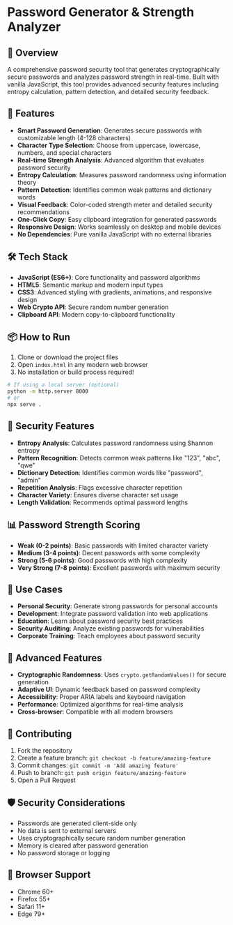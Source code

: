 # Password Generator & Strength Analyzer

## 🚀 Overview
A comprehensive password security tool that generates cryptographically secure passwords and analyzes password strength in real-time. Built with vanilla JavaScript, this tool provides advanced security features including entropy calculation, pattern detection, and detailed security feedback.

## 🔧 Features
- **Smart Password Generation**: Generates secure passwords with customizable length (4-128 characters)
- **Character Type Selection**: Choose from uppercase, lowercase, numbers, and special characters
- **Real-time Strength Analysis**: Advanced algorithm that evaluates password security
- **Entropy Calculation**: Measures password randomness using information theory
- **Pattern Detection**: Identifies common weak patterns and dictionary words
- **Visual Feedback**: Color-coded strength meter and detailed security recommendations
- **One-Click Copy**: Easy clipboard integration for generated passwords
- **Responsive Design**: Works seamlessly on desktop and mobile devices
- **No Dependencies**: Pure vanilla JavaScript with no external libraries

## 🛠️ Tech Stack
- **JavaScript (ES6+)**: Core functionality and password algorithms
- **HTML5**: Semantic markup and modern input types
- **CSS3**: Advanced styling with gradients, animations, and responsive design
- **Web Crypto API**: Secure random number generation
- **Clipboard API**: Modern copy-to-clipboard functionality

## 📦 How to Run
1. Clone or download the project files
2. Open `index.html` in any modern web browser
3. No installation or build process required!

```bash
# If using a local server (optional)
python -m http.server 8000
# or
npx serve .
```

## 🔐 Security Features
- **Entropy Analysis**: Calculates password randomness using Shannon entropy
- **Pattern Recognition**: Detects common weak patterns like "123", "abc", "qwe"
- **Dictionary Detection**: Identifies common words like "password", "admin"
- **Repetition Analysis**: Flags excessive character repetition
- **Character Variety**: Ensures diverse character set usage
- **Length Validation**: Recommends optimal password lengths

## 📊 Password Strength Scoring
- **Weak (0-2 points)**: Basic passwords with limited character variety
- **Medium (3-4 points)**: Decent passwords with some complexity
- **Strong (5-6 points)**: Good passwords with high complexity
- **Very Strong (7-8 points)**: Excellent passwords with maximum security

## 🎯 Use Cases
- **Personal Security**: Generate strong passwords for personal accounts
- **Development**: Integrate password validation into web applications
- **Education**: Learn about password security best practices
- **Security Auditing**: Analyze existing passwords for vulnerabilities
- **Corporate Training**: Teach employees about password security

## 🔬 Advanced Features
- **Cryptographic Randomness**: Uses `crypto.getRandomValues()` for secure generation
- **Adaptive UI**: Dynamic feedback based on password complexity
- **Accessibility**: Proper ARIA labels and keyboard navigation
- **Performance**: Optimized algorithms for real-time analysis
- **Cross-browser**: Compatible with all modern browsers



## 🤝 Contributing
1. Fork the repository
2. Create a feature branch: `git checkout -b feature/amazing-feature`
3. Commit changes: `git commit -m 'Add amazing feature'`
4. Push to branch: `git push origin feature/amazing-feature`
5. Open a Pull Request

## 🛡️ Security Considerations
- Passwords are generated client-side only
- No data is sent to external servers
- Uses cryptographically secure random number generation
- Memory is cleared after password generation
- No password storage or logging

## 📝 Browser Support
- Chrome 60+
- Firefox 55+
- Safari 11+
- Edge 79+
